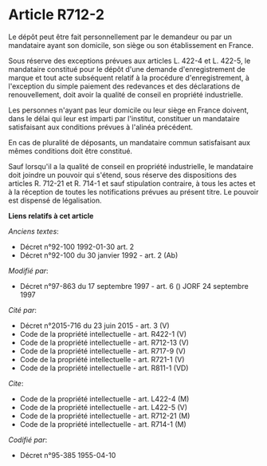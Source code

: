 # Article R712-2

Le dépôt peut être fait personnellement par le demandeur ou par un mandataire ayant son domicile, son siège ou son
établissement en France.

Sous réserve des exceptions prévues aux articles L. 422-4 et L. 422-5, le mandataire constitué pour le dépôt d'une demande
d'enregistrement de marque et tout acte subséquent relatif à la procédure d'enregistrement, à l'exception du simple paiement
des redevances et des déclarations de renouvellement, doit avoir la qualité de conseil en propriété industrielle.

Les personnes n'ayant pas leur domicile ou leur siège en France doivent, dans le délai qui leur est imparti par l'institut,
constituer un mandataire satisfaisant aux conditions prévues à l'alinéa précédent.

En cas de pluralité de déposants, un mandataire commun satisfaisant aux mêmes conditions doit être constitué.

Sauf lorsqu'il a la qualité de conseil en propriété industrielle, le mandataire doit joindre un pouvoir qui s'étend, sous
réserve des dispositions des articles R. 712-21 et R. 714-1 et sauf stipulation contraire, à tous les actes et à la réception
de toutes les notifications prévues au présent titre. Le pouvoir est dispensé de légalisation.

**Liens relatifs à cet article**

_Anciens textes_:

  - Décret n°92-100 1992-01-30 art. 2
  - Décret n°92-100 du 30 janvier 1992 - art. 2 (Ab)

_Modifié par_:

  - Décret n°97-863 du 17 septembre 1997 - art. 6 () JORF 24 septembre 1997

_Cité par_:

  - Décret n°2015-716 du 23 juin 2015 - art. 3 (V)
  - Code de la propriété intellectuelle - art. R422-1 (V)
  - Code de la propriété intellectuelle - art. R712-13 (V)
  - Code de la propriété intellectuelle - art. R717-9 (V)
  - Code de la propriété intellectuelle - art. R721-1 (V)
  - Code de la propriété intellectuelle - art. R811-1 (VD)

_Cite_:

  - Code de la propriété intellectuelle - art. L422-4 (M)
  - Code de la propriété intellectuelle - art. L422-5 (V)
  - Code de la propriété intellectuelle - art. R712-21 (M)
  - Code de la propriété intellectuelle - art. R714-1 (M)

_Codifié par_:

  - Décret n°95-385 1955-04-10

